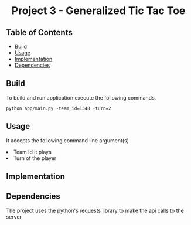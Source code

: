 <h1 align="center">Project 3 - Generalized Tic Tac Toe</h1>


## Table of Contents

- [Build](#install)
- [Usage](#usage)
- [Implementation](#implementation)
- [Dependencies](#dependencies)

## Build
To build and run application execute the following commands.

```shell
python app/main.py -team_id=1348 -turn=2
```

## Usage
It accepts the following command line argument(s) <br>
<li> Team Id it plays</li>
<li> Turn of the player</li>

## Implementation



## Dependencies
The project uses the python's requests library to make the api calls to the server
